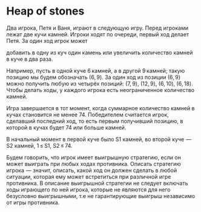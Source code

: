 # Heap of stones
Два игрока, Петя и Ваня, играют в следующую игру. Перед игроками лежат две кучи камней. Игроки ходят по очереди, первый ход делает Петя. За один ход игрок может

добавить в одну из куч один камень или
увеличить количество камней в куче в два раза.

Например, пусть в одной куче 6 камней, а в другой 9 камней; такую позицию мы будем обозначать (6, 9). За один ход из позиции (6, 9) можно получить любую из четырёх позиций: (7, 9), (12, 9), (6, 10), (6, 18). Чтобы делать ходы, у каждого игрока есть неограниченное количество камней.

Игра завершается в тот момент, когда суммарное количество камней в кучах становится не менее 74. Победителем считается игрок, сделавший последний ход, то есть первым получивший позицию, в которой в кучах будет 74 или больше камней.

В начальный момент в первой куче было S1 камней, во второй куче  — S2 камней, 1 ≤ S1, S2 ≤ 74.

Будем говорить, что игрок имеет выигрышную стратегию, если он может выиграть при любых ходах противника. Описать стратегию игрока  — значит, описать, какой ход он должен сделать в любой ситуации, которая ему может встретиться при различной игре противника. В описание выигрышной стратегии не следует включать ходы играющего по ней игрока, которые не являются для него безусловно выигрышными, т.е не гарантирующие выигрыш независимо от игры противника.
